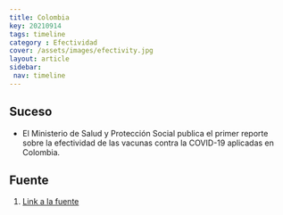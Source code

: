 ```yaml
---
title: Colombia
key: 20210914
tags: timeline
category : Efectividad
cover: /assets/images/efectivity.jpg
layout: article
sidebar:
 nav: timeline
---
```


## Suceso
- El Ministerio de Salud y Protección Social publica el primer reporte sobre la efectividad de las vacunas contra la COVID-19 aplicadas en Colombia.
## Fuente
1. [Link a la fuente](https://www.minsalud.gov.co/sites/rid/Lists/BibliotecaDigital/RIDE/VS/MET/estudio-efectividad-vacunas-colombia-msps.pdf)